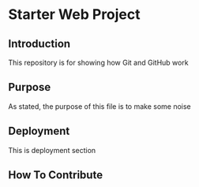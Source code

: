 # Starter Web Project

## Introduction

This repository is for showing how Git and GitHub work

## Purpose

As stated, the purpose of this file is to make some noise

## Deployment

This is deployment section

## How To Contribute